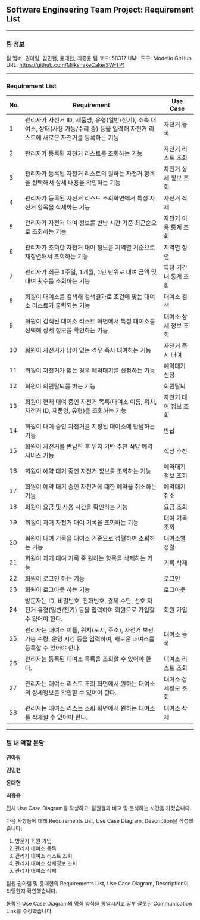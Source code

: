 ## Software Engineering Team Project: Requirement List

---

### **팀 정보**

팀 멤버: 권아림, 김민현, 윤대현, 최종윤
팀 코드: 58317
UML 도구: Modelio
GitHub URL: https://github.com/MilkshakeCake/SW-TP1

---

### Requirement List

| No. | Requirement                                                                                                                        | Use Case               |
| --- | ---------------------------------------------------------------------------------------------------------------------------------- | ---------------------- |
| 1   | 관리자가 자전거 ID, 제품명, 유형(일반/전기), 소속 대여소, 상태(사용 가능/수리 중) 등을 입력해 자전거 리스트에 새로운 자전거를 등록하는 기능 | 자전거 등록     |
| 2   | 관리자가 등록된 자전거 리스트를 조회하는 기능                                                                                       | 자전거 리스트 조회     |
| 3   | 관리자가 등록된 자전거 리스트의 원하는 자전거 항목을 선택해서 상세 내용을 확인하는 기능                                             | 자전거 상세 정보 조회  |
| 4   | 관리자가 등록된 자전거 리스트 조회화면에서 특정 자전거 항목을 삭제하는 기능                                                         | 자전거 삭제            |
| 5   | 관리자가 자전거 대여 정보를 반납 시간 기준 최근순으로 조회하는 기능                                                                 | 자전거 이용 통계 조회  |
| 6   | 관리자가 조회한 자전거 대여 정보를 지역별 기준으로 재정렬해서 조회하는 기능                                                        | 지역별 정렬            |
| 7   | 관리자가 최근 1주일, 1개월, 1년 단위로 대여 금액 및 대여 횟수를 조회하는 기능                                                       | 특정 기간 내 통계 조회 |
| 8   | 회원이 대여소를 검색해 검색결과로 조건에 맞는 대여소 리스트가 출력되는 기능                                                         | 대여소 검색            |
| 9   | 회원이 검색된 대여소 리스트 화면에서 특정 대여소를 선택해 상세 정보를 확인하는 기능                                                | 대여소 상세 정보 조회  |
| 10  | 회원이 자전거가 남아 있는 경우 즉시 대여하는 기능                                                                                  | 자전거 즉시 대여       |
| 11  | 회원이 자전거가 없는 경우 예약대기를 신청하는 기능                                                                                 | 예약대기 신청          |
| 12  | 회원이 회원탈퇴를 하는 기능                                                                                                      | 회원탈퇴                 |
| 13  | 회원이 현재 대여 중인 자전거 목록(대여소 이름, 위치, 자전거 ID, 제품명, 유형)을 조회하는 기능                                       | 자전거 대여 정보 조회  |
| 14  | 회원이 대여 중인 자전거를 지정된 대여소에 반납하는 기능                                                                            | 반납                   |
| 15  | 회원이 자전거를 반납한 후 위치 기반 추천 식당 예약 서비스 기능                                                                     | 식당 추천              |
| 16  | 회원이 예약 대기 중인 자전거 정보를 조회하는 기능                                                                                  | 예약대기 정보 조회     |
| 17  | 회원이 예약 대기 중인 자전거에 대한 예약을 취소하는 기능                                                                           | 예약대기 취소          |
| 18  | 회원이 요금 및 사용 시간을 확인하는 기능                                                                                           | 요금 조회              |
| 19  | 회원이 과거 자전거 대여 기록을 조회하는 기능                                                                                       | 대여 기록 조회         |
| 20  | 회원이 대여 기록을 대여소 기준으로 정렬하여 조회하는 기능                                                                          | 대여소별 정렬          |
| 21  | 회원이 과거 대여 기록 중 원하는 항목을 삭제하는 기능                                                                                | 기록 삭제              |
| 22  | 회원이 로그인 하는 기능                                                                                                           | 로그인            |
| 23  | 회원이 로그아웃 하는 기능                                                                                                           | 로그아웃            |
| 24  | 방문자는 ID, 비밀번호, 전화번호, 결제 수단, 선호 자전거 유형(일반/전기) 등을 입력하여 회원으로 가입할 수 있어야 한다.                                                                                                           | 회원 가입            |
| 25  | 관리자는 대여소 이름, 위치(도시, 주소), 자전거 보관 가능 수량, 운영 시간 등을 입력하여, 새로운 대여소를 등록할 수 있어야 한다.                                                                                                           | 대여소 등록            |
| 26  | 관리자는 등록된 대여소 목록을 조회할 수 있어야 한다.                                                                                                           | 대여소 리스트 조회            |
| 27  | 관리자는 대여소 리스트 조회 화면에서 원하는 대여소의 상세정보를 확인할 수 있어야 한다.                                                                                                           | 대여소 상세정보 조회            |
| 28  | 관리자는 대여소 리스트 조회 화면에서 원하는 대여소를 삭제할 수 있어야 한다.                                                                                                           | 대여소 삭제            |

---

### **팀 내 역할 분담**

**권아림**

**김민현**

**윤대현**

**최종윤**

전체 Use Case Diagram을 작성하고, 팀원들과 비교 및 분석하는 시간을 가졌습니다.

다음 사항들에 대해 Requirements List, Use Case Diagram, Description을 작성했습니다:
1. 방문자 회원 가입
2. 관리자 대여소 등록
3. 관리자 대여소 리스트 조회
4. 관리자 대여소 상세정보 조회
5. 관리자 대여소 삭제

팀원 권아림 및 윤대현의 Requirements List, Use Case Diagram, Description이 타당한지 확인했습니다.

통합된 Use Case Diagram의 명칭 방식을 통일시키고 일부 잘못된 Communication Link를 수정했습니다.